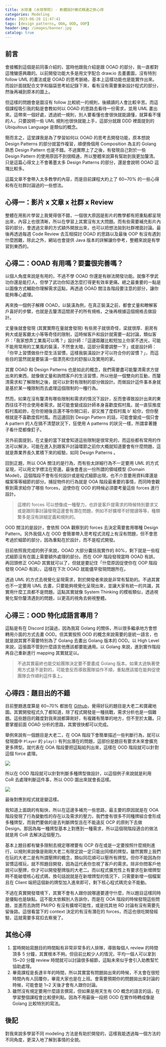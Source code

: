 ```yaml
---
title: 水球潘 (水球學院) - 軟體設計模式精通之旅心得
categories: Modeling
date: 2023-06-28 11:47:41
tags: [design patterns, OOA, OOD, OOP]
header-img: /images/banner.jpg
catalog: true
---
```


## 前言

會接觸到這個是前同事介紹的，當時他跟我介紹是跟 OOAD 的部分，我一直都對這塊蠻感興趣的。以前開發功能大多是用文字配合 draw.io 去畫畫圖，沒有特別 follow UML 的畫法或是 OOAD 的思考脈絡，基本上這樣功能也是能實作出來。而設計面就配合文字和腦袋思考給記錄下來，看有沒有需要重新設計程式的部分，然後再補到原本的圖上。

但這樣的問題會是圖沒有 follow 比較統一的規則，後續讀的人會比較辛苦。而這個課程吸引我的點是會教如何以 OOAD 的思路去看待一份需求，並用 UML 畫出來。這帶來一個好處，透過統一規則，別人要看懂也會很快就能讀懂，就算看不懂的人，只要說明一些 UML 規則也很快就能上手，這部分就跟 DDD 裡面提到的 Ubiquitous Language 是類似的概念。

簡而言之，這堂課我是為了學習如何以 OOAD 的思考去開發功能，原本想說 Design Patterns 的部分就當作複習，順便換個用 Composition 為主的 Golang 熟悉 Design Pattern 也是不錯。不過實際上了之後，有發現自己對於一些 Design Pattern 的使用原因不到很精通，所以整體來說算有幫助到我更加釐清。只是這篇心得文上不會著墨太多 Design Patterns 的部分，還是會說明 OOAD 這塊比較多。

這篇文章不會帶入太多教學的內容，而是目前課程大約上了 60~70% 的一些心得和有在社群討論過的一些想法。

## 心得一：影片 x 文章 x 社群 x Review

整體在用影片學習上我覺得很不錯，一個很大原因是影片的教學都有把重點都呈現出來，內容上也很清晰，所以在學習上其實沒有太大問題。而有些需要補充影片內容的部分，會透過文章的方式額外開放出來，也可以把想法拋到社群裡面討論。最後再透過每週 Code Review 去互相探討 OOAD 的思路以及最後 OOP 有沒有遇到什麼困難，除此之外，網站也會提供 Java 版本的詳解讓你參考，整體來說是有學習到東西的。

## 心得二：OOAD 有用嗎？要畫很完善嗎？

以個人角度來說是有用的，不過不學 OOAD 你還是有辦法開發功能。就像不學武功你還是能打人，但學了武功你知道怎麼打得更有效率更痛。總之最重要的一點是以圖像方式輔助你理解需求這點，再透過 OOAD 關注各階段要注意的部分，讓你能夠專心處理。

再來換一個例子解釋 OOAD，以裝潢為例，在真正裝潢之前，都會丈量和瞭解客戶喜好的步驟，也就是去釐清這間房子的所有規格，之後再根據這個規格去做設計。

丈量後就會發現 (其實實際在量就會發現) 有些房子就很奇怪，梁就很厚、廚房有夠大或是客廳太小等等奇怪的限制，這時候客戶和設計就需要一起討論，類似客戶：「我家想弄工業風可以嗎？」設計師：「這邊距離比較短加上你家不透光，可能不能用常用的工業風的裝潢，不然會太暗，這部分需要調整一下」或是設計師：「你早上習慣做些什麼生活習慣，這樣我裝潢設計才可以符合你的習慣？」，而這些目的當然就是要裝潢一個漂亮和住的舒服以及實用的家。

其實 OOAD 和 Design Patterns 也是如此的概念，我們需要盡可能釐清需求方提出來的東西，就像做丈量和詢問客戶的生活習慣，所以他是一個雙向的互動，而釐清需求和了解限制之後，就可以針對有限制的部分做設計。而做設計這件事本身就是基於某一種限制而去處理這個限制的一種行為。

然而，如果在沒有釐清有哪些限制和需求的情況下設計，反而會導致設計出來的東西往往不符合使用者需求。就可能會變成設計師本身喜歡度假村風，就一直狂推度假村風給妳，在你拒絕後且還不等你開口前，卻又推了度假村風 b' 給你，但你壓根就是不喜歡度假村風。而這邊回到 Design Pattern 的話，可能會變成一個只會 A pattern 的人在搞不清楚狀況下，狂使用 A patterns 的狀況一樣，所謂拿著錘子看什麼都像釘子。

另外前面提到，在丈量的當下就會知道這些限制是很常見的，而這些都有常用的作法可以解決，可能在進入到跟客戶討論環節之前你大概就知道要會有什麼問題，這就是靠業界長久累積下來的經驗，如同 Design Patterns 。 

回到正題，所以 OOA 關注的是行為，而有些太詳細行為不一定要用 UML 的方式呈現，可以用文字標注在旁邊。最後會產出一份所謂的領域模型 (Domain Model)，這個階段不會有任何設計或是程式細節出現，也不介意要用資料庫還是檔案等等細節的部分。捕捉物件的行為就是 OOA 階段最重要的事情，而同時會觀察到需求給你了哪些 forces，迫使你在 OOD 的時候必須要考量這些 forces 進行設計。

> 這裡的 forces 可以想像成一種壓力，也許是客戶提需求的時候特別要求又或是跟同事討論發現這邊會有潛在問題，例如不好擴增不好閱讀等等，種類繁多是沒有詳細定義和規則的。

OOD 關注的是設計，會依照 OOA 觀察到的 forces 去決定需要套用哪種 Design Pattern。另外我個人在 OOD 會簡單帶入思考程式流程上有沒有問題，但不會思考過於細節的部分，因為重點在於設計，而不是程式開發。

目前依照我完成的例子來說，OOAD 大部分囊括我實作的 80%，剩下就是一些程式細節沒有在圖上需要額外處理的部分。而在 OOP 階段發現當時 OOAD 有誤，再回頭修正 OOAD 其實就可以了，但就是要記住「什麼原因促使你在 OOP 階段發現 OOAD 有誤』，這樣在下次 OOAD 就能儘早發現問題所在。

透過 UML 的方式去視覺化呈現需求，對於開發者來說是非常有幫助的。不過其實也不一定要用 UML 去畫，只要能夠視覺化呈現出來，並讓大家有統一的共識，其實用什麼工具都不是問題。這點其實就像 System Thinking 的模板類似，透過視覺化幫你釐清遇到的問題，以更高的視角去俯視整體。

## 心得三：OOD 特化成語言專用？

這點是有在 Discord 討論過，因為我寫 Golang 的關係，所以很多繼承地方會想轉用介面的方式去畫 OOD。但其實按照 OOD 的概念來說需要的是統一語言，也就是說其實不需要特別為了 Golang 去畫出 Golang 版本的 OOD。以 High Level 來說，這張圖不管到什麼語言他應該都要能通用。以 Golang 來說，進到實作階段再自己重新進行 mapping 其實就足以。

> 不過其實最終也能交給團隊決定要不要畫成 Golang 版本。如果太過執著使用方式是不是對的，可能會反而導致團隊協作不順，重點應該擺在能夠促使團隊合作順利這件事上。

## 心得四：題目出的不錯

目前整題進度算是 60~70% 都放在 [Github](https://github.com/Yu-Jack/water-ball-missions)，覺得好玩的題目是大老二和寶藏地圖。其實開發程式久了都知道，除了程式開發是一種挑戰，需求分析也是一個難題。這些題目的難度對我來說都算剛好，有複雜有簡單的地方，但不至於太難。只要掌握前面 OOAD 分析的思路，其實很快都可以完成。

舉例來說有一個題目是大老二，在 OOA 階段下會簡單描述一些判斷行為，就可以發現圖中 `Player` 的 `play()` 有列出潛在的問題，這部份是題目有要求未來會擴充更多牌型。就代表在 OOA 階段要把這點給列出來，這樣在 OOD 階段就可以針對這個 force 處理。

![](/images/water-ball/big2_ooa.png)

所以在 OOD 階段就可以針對判斷多種牌型做設計，以這個例子來說就是利用 CoR 去處理判斷這件事，所以 OOD 圖出來就會長這樣。

![](/images/water-ball/big2_ood.png)

最後對應到程式就是變這樣。

<script src="https://emgithub.com/embed.js?target=https%3A%2F%2Fgithub.com%2FYu-Jack%2Fwater-ball-missions%2Fblob%2Fmain%2F2_Boss_big2%2Finternal%2Fdomain%2Fcard_pattern%2Fvalidator_handler.go&style=github&showBorder=on&showFileMeta=on&fetchFromJsDelivr=on"></script>

我知道上面跳的有點快，所以在這邊多補充一些思路，最主要的原因就是在 OOA 階段發現了行為變動性的存在以及需求的壓力，我們會有很多不同種牌組合會形成多種牌型，而我們要做的是去判斷牌型且在不能違反 OCP 的原則下去做 Design。那因為每一種牌型基本上對應到一種需求，所以這個現階段適合的做法就是用 CoR 去解決這個壓力。

基本上題目都有蠻多限制去規定哪裡要有 OCP 存在或是一定要按照什麼規則進行，以規則來說像是剛剛大老二有限定說一定只能出同樣的牌型。雖然實際上我們在玩的大老二是有所謂壓牌的概念，類似同花順可以壓所有牌型。但你不能因為你習慣這樣玩，就不照題目開發，因為這代表你忽視了客戶的需求。除非你問客戶他說可以壓牌，你才可以開發壓牌版的大老二。而以程式擴充性上有要求在新增牌型時不能破壞核心程式碼，換句話說就是在新增牌型的情況下，只需要新增一個檔案且在 Client 端把這個新的牌型加入進來即可，剩下核心程式碼完全不能動。

不過在真實開發環境下，其實不會有人跟你說哪邊要遵守什麼，所以題目這樣同時是優點也是缺點。這不能太依賴別人告訴你，而是在 OOA 階段的時候發現這些問題，並進而去詢問 PM/PO 有沒有擴增可能性，或是找其他 RD 討論有沒有需要先留後路。這很看當下的 context 決定的有沒有潛在的 forces，而這也很吃開發經驗，這就需要多寫扣去察覺了。

## 其他心得

1. 當時開始寫題目的時間點有非常非常多的人排隊，導致每個人 review 的時間頂多 5 分鐘，其實根本不夠。但目前比較少人的情況，平均一個人可以拿到 15~20 分鐘 review 時間就可以討論很多細節，這點未來似乎會引入助教幫忙協助處理。
2. 畢竟課程是長達半年的時間，所以其實當有問題拋出來的時候，不太會在很短時間內有人回覆你，畢竟大家也是在上班。會需要預期你的問題拋出來討論的時候，可能會是 1~2 天後才會有人跟你討論。
3. 雖然沒有規定要用什麼語言撰寫，但如果是用天生有 OO 概念的語言的話，在學習整個課程會比較便利點。因為不用最後一段把 OOD 在實作時轉成像是 Golang 比較特別的寫法。

## 後記

對我來說多學習不同 modeling 方法是有助於開發的，這樣我能透過每一個方法的不同角度，更深入地了解到事情的全貌。

<style>
    .emgithub-container code.hljs {
        color: unset;
        background: unset;
        line-height: 18px;
    }
</style>